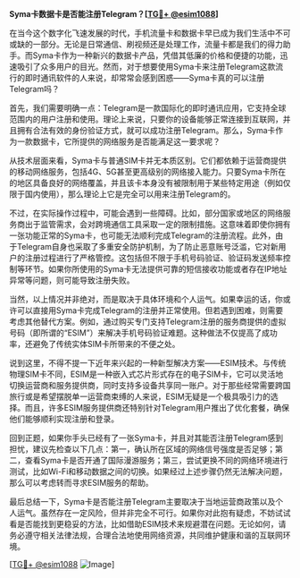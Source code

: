 **Syma卡数据卡是否能注册Telegram？[[TG💪+ @esim1088](https://t.me/s/esim1088)]**

在当今这个数字化飞速发展的时代，手机流量卡和数据卡早已成为我们生活中不可或缺的一部分。无论是日常通信、刷视频还是处理工作，流量卡都是我们的得力助手。而Syma卡作为一种新兴的数据卡产品，凭借其低廉的价格和便捷的功能，迅速吸引了众多用户的目光。然而，对于想要使用Syma卡来注册Telegram这款流行的即时通讯软件的人来说，却常常会感到困惑——Syma卡真的可以注册Telegram吗？

首先，我们需要明确一点：Telegram是一款国际化的即时通讯应用，它支持全球范围内的用户注册和使用。理论上来说，只要你的设备能够正常连接到互联网，并且拥有合法有效的身份验证方式，就可以成功注册Telegram。那么，Syma卡作为一款数据卡，它所提供的网络服务是否能满足这一要求呢？

从技术层面来看，Syma卡与普通SIM卡并无本质区别。它们都依赖于运营商提供的移动网络服务，包括4G、5G甚至更高级别的网络接入能力。只要Syma卡所在的地区具备良好的网络覆盖，并且该卡本身没有被限制用于某些特定用途（例如仅限于国内使用），那么理论上它是完全可以用来注册Telegram的。

不过，在实际操作过程中，可能会遇到一些障碍。比如，部分国家或地区的网络服务商出于监管需求，会对跨境通信工具采取一定的限制措施。这意味着即使你拥有一张功能正常的Syma卡，也可能无法顺利完成Telegram的注册流程。此外，由于Telegram自身也采取了多重安全防护机制，为了防止恶意账号泛滥，它对新用户的注册过程进行了严格管控。这包括但不限于手机号码验证、验证码发送频率控制等环节。如果你所使用的Syma卡无法提供可靠的短信接收功能或者存在IP地址异常等问题，则可能导致注册失败。

当然，以上情况并非绝对，而是取决于具体环境和个人运气。如果幸运的话，你或许可以直接用Syma卡完成Telegram的注册并正常使用。但若遇到困难，则需要考虑其他替代方案。例如，通过购买专门支持Telegram注册的服务商提供的虚拟号码（即所谓的“ESIM”）来解决手机号码验证难题。这种做法不仅提高了成功率，还避免了传统实体SIM卡所带来的不便之处。

说到这里，不得不提一下近年来兴起的一种新型解决方案——ESIM技术。与传统物理SIM卡不同，ESIM是一种嵌入式芯片形式存在的电子SIM卡，它可以灵活地切换运营商和服务提供商，同时支持多设备共享同一账户。对于那些经常需要跨国旅行或是希望摆脱单一运营商束缚的人来说，ESIM无疑是一个极具吸引力的选择。而且，许多ESIM服务提供商还特别针对Telegram用户推出了优化套餐，确保他们能够顺利实现注册和登录。

回到正题，如果你手头已经有了一张Syma卡，并且对其能否注册Telegram感到担忧，建议先检查以下几点：第一，确认所在区域的网络信号强度是否足够；第二，查看Syma卡是否开通了国际漫游服务；第三，尝试更换不同的网络环境进行测试，比如Wi-Fi和移动数据之间的切换。如果经过上述步骤仍然无法解决问题，那么可以考虑转而寻求ESIM服务的帮助。

最后总结一下，Syma卡是否能注册Telegram主要取决于当地运营商政策以及个人运气。虽然存在一定风险，但并非完全不可行。如果你对此抱有疑虑，不妨试试看是否能找到更稳妥的方法，比如借助ESIM技术来规避潜在问题。无论如何，请务必遵守相关法律法规，合理合法地使用网络资源，共同维护健康和谐的互联网环境。

[[TG💪+ @esim1088](https://t.me/s/esim1088) ![Image](https://i.postimg.cc/4NQfJmqS/Snipaste-2025-05-13-00-14-12.png)]